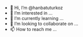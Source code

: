 - 👋 Hi, I’m @hanbatuturkoz
- 👀 I’m interested in ...
- 🌱 I’m currently learning ...
- 💞️ I’m looking to collaborate on ...
- 📫 How to reach me ...

<!---
hanbatuturkoz/hanbatuturkoz is a ✨ special ✨ repository because its `README.md` (this file) appears on your GitHub profile.
You can click the Preview link to take a look at your changes.
--->
